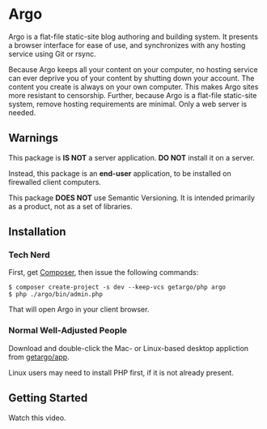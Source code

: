 # Argo

Argo is a flat-file static-site blog authoring and building system. It presents
a browser interface for ease of use, and synchronizes with any hosting service
using Git or rsync.

Because Argo keeps all your content on your computer, no hosting service can
ever deprive you of your content by shutting down your account. The content you
create is always on your own computer. This makes Argo sites more resistant to
censorship. Further, because Argo is a flat-file static-site system, remove
hosting requirements are minimal. Only a web server is needed.

## Warnings

This package is **IS NOT** a server application. **DO NOT** install
it on a server.

Instead, this package is an **end-user** application, to be installed on
firewalled client computers.

This package **DOES NOT** use Semantic Versioning. It is intended primarily as a
product, not as a set of libraries.

## Installation

### Tech Nerd

First,  get [Composer](https://getcomposer.org), then issue
the following commands:

```
$ composer create-project -s dev --keep-vcs getargo/php argo
$ php ./argo/bin/admin.php
```

That will open Argo in your client browser.

### Normal Well-Adjusted People

Download and double-click the Mac- or Linux-based desktop appliction from
[getargo/app](https://github.com/getargo/app).

Linux users may need to install PHP first, if it is not already present.

## Getting Started

Watch this video.

